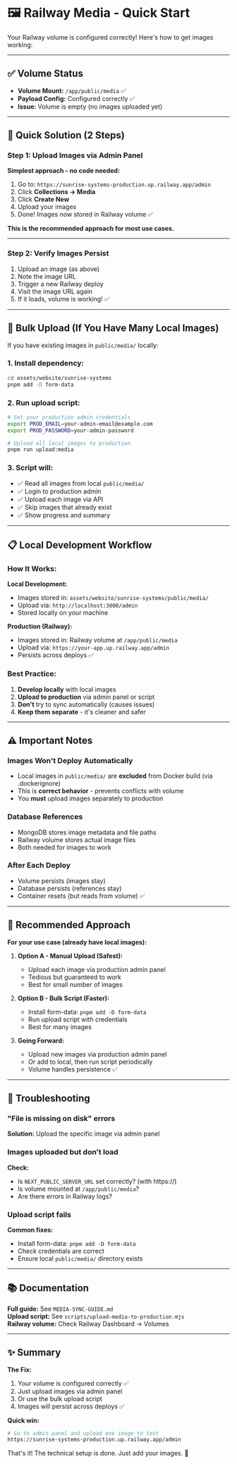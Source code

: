 # 🖼️ Railway Media - Quick Start

Your Railway volume is configured correctly! Here's how to get images working:

---

## ✅ Volume Status

- **Volume Mount:** `/app/public/media` ✅
- **Payload Config:** Configured correctly ✅
- **Issue:** Volume is empty (no images uploaded yet)

---

## 🚀 Quick Solution (2 Steps)

### Step 1: Upload Images via Admin Panel

**Simplest approach - no code needed:**

1. Go to: `https://sunrise-systems-production.up.railway.app/admin`
2. Click **Collections → Media**
3. Click **Create New**
4. Upload your images
5. Done! Images now stored in Railway volume ✅

**This is the recommended approach for most use cases.**

---

### Step 2: Verify Images Persist

1. Upload an image (as above)
2. Note the image URL
3. Trigger a new Railway deploy
4. Visit the image URL again
5. If it loads, volume is working! ✅

---

## 🔄 Bulk Upload (If You Have Many Local Images)

If you have existing images in `public/media/` locally:

### 1. Install dependency:
```bash
cd assets/website/sunrise-systems
pnpm add -D form-data
```

### 2. Run upload script:
```bash
# Set your production admin credentials
export PROD_EMAIL=your-admin-email@example.com
export PROD_PASSWORD=your-admin-password

# Upload all local images to production
pnpm run upload:media
```

### 3. Script will:
- ✅ Read all images from local `public/media/`
- ✅ Login to production admin
- ✅ Upload each image via API
- ✅ Skip images that already exist
- ✅ Show progress and summary

---

## 📋 Local Development Workflow

### How It Works:

**Local Development:**
- Images stored in: `assets/website/sunrise-systems/public/media/`
- Upload via: `http://localhost:3000/admin`
- Stored locally on your machine

**Production (Railway):**
- Images stored in: Railway volume at `/app/public/media`
- Upload via: `https://your-app.up.railway.app/admin`
- Persists across deploys ✅

### Best Practice:

1. **Develop locally** with local images
2. **Upload to production** via admin panel or script
3. **Don't** try to sync automatically (causes issues)
4. **Keep them separate** - it's cleaner and safer

---

## ⚠️ Important Notes

### Images Won't Deploy Automatically
- Local images in `public/media/` are **excluded** from Docker build (via .dockerignore)
- This is **correct behavior** - prevents conflicts with volume
- You **must** upload images separately to production

### Database References
- MongoDB stores image metadata and file paths
- Railway volume stores actual image files
- Both needed for images to work

### After Each Deploy
- Volume persists (images stay)
- Database persists (references stay)
- Container resets (but reads from volume) ✅

---

## 🎯 Recommended Approach

**For your use case (already have local images):**

1. **Option A - Manual Upload (Safest):**
   - Upload each image via production admin panel
   - Tedious but guaranteed to work
   - Best for small number of images

2. **Option B - Bulk Script (Faster):**
   - Install form-data: `pnpm add -D form-data`
   - Run upload script with credentials
   - Best for many images

3. **Going Forward:**
   - Upload new images via production admin panel
   - Or add to local, then run script periodically
   - Volume handles persistence ✅

---

## 🐛 Troubleshooting

### "File is missing on disk" errors
**Solution:** Upload the specific image via admin panel

### Images uploaded but don't load
**Check:**
- Is `NEXT_PUBLIC_SERVER_URL` set correctly? (with https://)
- Is volume mounted at `/app/public/media`?
- Are there errors in Railway logs?

### Upload script fails
**Common fixes:**
- Install form-data: `pnpm add -D form-data`
- Check credentials are correct
- Ensure local `public/media/` directory exists

---

## 📚 Documentation

**Full guide:** See `MEDIA-SYNC-GUIDE.md`  
**Upload script:** See `scripts/upload-media-to-production.mjs`  
**Railway volume:** Check Railway Dashboard → Volumes

---

## ✨ Summary

**The Fix:**
1. Your volume is configured correctly ✅
2. Just upload images via admin panel
3. Or use the bulk upload script
4. Images will persist across deploys ✅

**Quick win:**
```bash
# Go to admin panel and upload one image to test
https://sunrise-systems-production.up.railway.app/admin
```

That's it! The technical setup is done. Just add your images. 🎉

